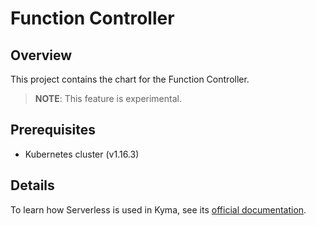 # Function Controller

## Overview

This project contains the chart for the Function Controller.

> **NOTE**: This feature is experimental.

## Prerequisites

- Kubernetes cluster (v1.16.3)

## Details

To learn how Serverless is used in Kyma, see its [official documentation](https://kyma-project.io/docs/components/serverless/#overview-overview).

